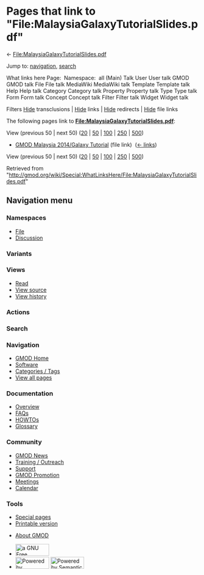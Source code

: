 <div id="mw-page-base" class="noprint">

</div>

<div id="mw-head-base" class="noprint">

</div>

<div id="content" class="mw-body" role="main">

<span id="top"></span>

<div id="mw-js-message" style="display:none;">

</div>



# <span dir="auto">Pages that link to "File:MalaysiaGalaxyTutorialSlides.pdf"</span>

<div id="bodyContent">

<div id="contentSub">

←
[File:MalaysiaGalaxyTutorialSlides.pdf](/wiki/File:MalaysiaGalaxyTutorialSlides.pdf "File:MalaysiaGalaxyTutorialSlides.pdf")

</div>

<div id="jump-to-nav" class="mw-jump">

Jump to: [navigation](#mw-navigation), [search](#p-search)

</div>

<div id="mw-content-text">

What links here Page:  Namespace:  all (Main) Talk User User talk GMOD
GMOD talk File File talk MediaWiki MediaWiki talk Template Template talk
Help Help talk Category Category talk Property Property talk Type Type
talk Form Form talk Concept Concept talk Filter Filter talk Widget
Widget talk

Filters
[Hide](/mediawiki/index.php?title=Special:WhatLinksHere/File:MalaysiaGalaxyTutorialSlides.pdf&hidetrans=1 "Special:WhatLinksHere/File:MalaysiaGalaxyTutorialSlides.pdf")
transclusions \|
[Hide](/mediawiki/index.php?title=Special:WhatLinksHere/File:MalaysiaGalaxyTutorialSlides.pdf&hidelinks=1 "Special:WhatLinksHere/File:MalaysiaGalaxyTutorialSlides.pdf")
links \|
[Hide](/mediawiki/index.php?title=Special:WhatLinksHere/File:MalaysiaGalaxyTutorialSlides.pdf&hideredirs=1 "Special:WhatLinksHere/File:MalaysiaGalaxyTutorialSlides.pdf")
redirects \|
[Hide](/mediawiki/index.php?title=Special:WhatLinksHere/File:MalaysiaGalaxyTutorialSlides.pdf&hideimages=1 "Special:WhatLinksHere/File:MalaysiaGalaxyTutorialSlides.pdf")
file links

The following pages link to
**[File:MalaysiaGalaxyTutorialSlides.pdf](/wiki/File:MalaysiaGalaxyTutorialSlides.pdf "File:MalaysiaGalaxyTutorialSlides.pdf")**:

View (previous 50 \| next 50)
([20](/mediawiki/index.php?title=Special:WhatLinksHere/File:MalaysiaGalaxyTutorialSlides.pdf&limit=20 "Special:WhatLinksHere/File:MalaysiaGalaxyTutorialSlides.pdf")
\|
[50](/mediawiki/index.php?title=Special:WhatLinksHere/File:MalaysiaGalaxyTutorialSlides.pdf&limit=50 "Special:WhatLinksHere/File:MalaysiaGalaxyTutorialSlides.pdf")
\|
[100](/mediawiki/index.php?title=Special:WhatLinksHere/File:MalaysiaGalaxyTutorialSlides.pdf&limit=100 "Special:WhatLinksHere/File:MalaysiaGalaxyTutorialSlides.pdf")
\|
[250](/mediawiki/index.php?title=Special:WhatLinksHere/File:MalaysiaGalaxyTutorialSlides.pdf&limit=250 "Special:WhatLinksHere/File:MalaysiaGalaxyTutorialSlides.pdf")
\|
[500](/mediawiki/index.php?title=Special:WhatLinksHere/File:MalaysiaGalaxyTutorialSlides.pdf&limit=500 "Special:WhatLinksHere/File:MalaysiaGalaxyTutorialSlides.pdf"))

- [GMOD Malaysia 2014/Galaxy
  Tutorial](/wiki/GMOD_Malaysia_2014/Galaxy_Tutorial "GMOD Malaysia 2014/Galaxy Tutorial")
  (file link) ‎ <span class="mw-whatlinkshere-tools">([←
  links](/mediawiki/index.php?title=Special:WhatLinksHere&target=GMOD+Malaysia+2014%2FGalaxy+Tutorial "Special:WhatLinksHere"))</span>

View (previous 50 \| next 50)
([20](/mediawiki/index.php?title=Special:WhatLinksHere/File:MalaysiaGalaxyTutorialSlides.pdf&limit=20 "Special:WhatLinksHere/File:MalaysiaGalaxyTutorialSlides.pdf")
\|
[50](/mediawiki/index.php?title=Special:WhatLinksHere/File:MalaysiaGalaxyTutorialSlides.pdf&limit=50 "Special:WhatLinksHere/File:MalaysiaGalaxyTutorialSlides.pdf")
\|
[100](/mediawiki/index.php?title=Special:WhatLinksHere/File:MalaysiaGalaxyTutorialSlides.pdf&limit=100 "Special:WhatLinksHere/File:MalaysiaGalaxyTutorialSlides.pdf")
\|
[250](/mediawiki/index.php?title=Special:WhatLinksHere/File:MalaysiaGalaxyTutorialSlides.pdf&limit=250 "Special:WhatLinksHere/File:MalaysiaGalaxyTutorialSlides.pdf")
\|
[500](/mediawiki/index.php?title=Special:WhatLinksHere/File:MalaysiaGalaxyTutorialSlides.pdf&limit=500 "Special:WhatLinksHere/File:MalaysiaGalaxyTutorialSlides.pdf"))

</div>

<div class="printfooter">

Retrieved from
"<http://gmod.org/wiki/Special:WhatLinksHere/File:MalaysiaGalaxyTutorialSlides.pdf>"

</div>

<div id="catlinks" class="catlinks catlinks-allhidden">

</div>

<div class="visualClear">

</div>

</div>

</div>

<div id="mw-navigation">

## Navigation menu

<div id="mw-head">



<div id="left-navigation">

<div id="p-namespaces" class="vectorTabs" role="navigation"
aria-labelledby="p-namespaces-label">

### Namespaces

- <span id="ca-nstab-image"><a href="/wiki/File:MalaysiaGalaxyTutorialSlides.pdf" accesskey="c"
  title="View the file page [c]">File</a></span>
- <span id="ca-talk"><a
  href="/mediawiki/index.php?title=File_talk:MalaysiaGalaxyTutorialSlides.pdf&amp;action=edit&amp;redlink=1"
  accesskey="t"
  title="Discussion about the content page [t]">Discussion</a></span>

</div>

<div id="p-variants" class="vectorMenu emptyPortlet" role="navigation"
aria-labelledby="p-variants-label">

### 

### Variants[](#)

<div class="menu">

</div>

</div>

</div>

<div id="right-navigation">

<div id="p-views" class="vectorTabs" role="navigation"
aria-labelledby="p-views-label">

### Views

- <span id="ca-view">[Read](/wiki/File:MalaysiaGalaxyTutorialSlides.pdf)</span>
- <span id="ca-viewsource"><a
  href="/mediawiki/index.php?title=File:MalaysiaGalaxyTutorialSlides.pdf&amp;action=edit"
  accesskey="e" title="This page is protected.
  You can view its source [e]">View source</a></span>
- <span id="ca-history"><a
  href="/mediawiki/index.php?title=File:MalaysiaGalaxyTutorialSlides.pdf&amp;action=history"
  accesskey="h" title="Past revisions of this page [h]">View history</a></span>

</div>

<div id="p-cactions" class="vectorMenu emptyPortlet" role="navigation"
aria-labelledby="p-cactions-label">

### Actions[](#)

<div class="menu">

</div>

</div>

<div id="p-search" role="search">

### Search

<div id="simpleSearch">

</div>

</div>

</div>

</div>

<div id="mw-panel">

<div id="p-logo" role="banner">

<a href="/wiki/Main_Page"
style="background-image: url(http://gmod.org/images/GMOD-cogs.png);"
title="Visit the main page"></a>

</div>

<div id="p-Navigation" class="portal" role="navigation"
aria-labelledby="p-Navigation-label">

### Navigation

<div class="body">

- <span id="n-GMOD-Home">[GMOD Home](/wiki/Main_Page)</span>
- <span id="n-Software">[Software](/wiki/GMOD_Components)</span>
- <span id="n-Categories-.2F-Tags">[Categories /
  Tags](/wiki/Categories)</span>
- <span id="n-View-all-pages">[View all
  pages](/wiki/Special:AllPages)</span>

</div>

</div>

<div id="p-Documentation" class="portal" role="navigation"
aria-labelledby="p-Documentation-label">

### Documentation

<div class="body">

- <span id="n-Overview">[Overview](/wiki/Overview)</span>
- <span id="n-FAQs">[FAQs](/wiki/Category:FAQ)</span>
- <span id="n-HOWTOs">[HOWTOs](/wiki/Category:HOWTO)</span>
- <span id="n-Glossary">[Glossary](/wiki/Glossary)</span>

</div>

</div>

<div id="p-Community" class="portal" role="navigation"
aria-labelledby="p-Community-label">

### Community

<div class="body">

- <span id="n-GMOD-News">[GMOD News](/wiki/GMOD_News)</span>
- <span id="n-Training-.2F-Outreach">[Training /
  Outreach](/wiki/Training_and_Outreach)</span>
- <span id="n-Support">[Support](/wiki/Support)</span>
- <span id="n-GMOD-Promotion">[GMOD
  Promotion](/wiki/GMOD_Promotion)</span>
- <span id="n-Meetings">[Meetings](/wiki/Meetings)</span>
- <span id="n-Calendar">[Calendar](/wiki/Calendar)</span>

</div>

</div>

<div id="p-tb" class="portal" role="navigation"
aria-labelledby="p-tb-label">

### Tools

<div class="body">

- <span id="t-specialpages"><a href="/wiki/Special:SpecialPages" accesskey="q"
  title="A list of all special pages [q]">Special pages</a></span>
- <span id="t-print"><a
  href="/mediawiki/index.php?title=Special:WhatLinksHere/File:MalaysiaGalaxyTutorialSlides.pdf&amp;printable=yes"
  rel="alternate" accesskey="p"
  title="Printable version of this page [p]">Printable version</a></span>

</div>

</div>

</div>

</div>

<div id="footer" role="contentinfo">

- <span id="footer-places-about">[About
  GMOD](/wiki/GMOD:About "GMOD:About")</span>

<!-- -->

- <span id="footer-copyrightico">[<img src="http://www.gnu.org/graphics/gfdl-logo-small.png" width="88"
  height="31" alt="a GNU Free Documentation License" />](http://www.gnu.org/licenses/fdl-1.3.html)</span>
- <span id="footer-poweredbyico">[<img src="/mediawiki/skins/common/images/poweredby_mediawiki_88x31.png"
  width="88" height="31" alt="Powered by MediaWiki" />](//www.mediawiki.org/)
  [<img
  src="/mediawiki/extensions/SemanticMediaWiki/includes/../resources/images/smw_button.png"
  width="88" height="31" alt="Powered by Semantic MediaWiki" />](https://www.semantic-mediawiki.org/wiki/Semantic_MediaWiki)</span>

<div style="clear:both">

</div>

</div>
